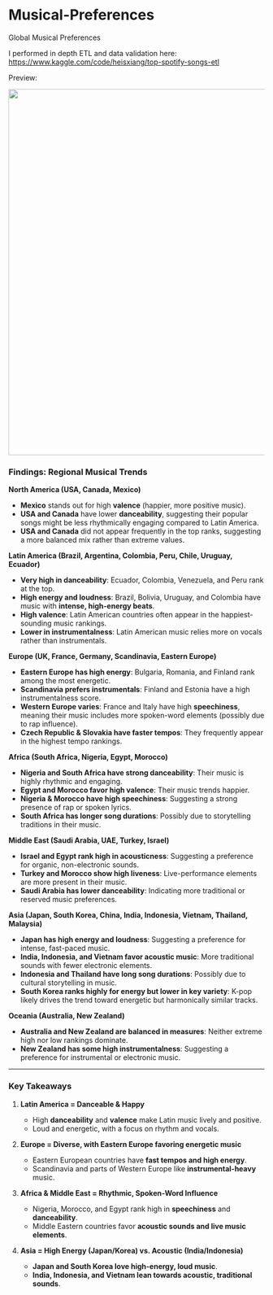 # Musical-Preferences
Global Musical Preferences

I performed in depth ETL and data validation here:
https://www.kaggle.com/code/heisxiang/top-spotify-songs-etl

Preview:

<img src="https://github.com/user-attachments/assets/945f7f70-5aca-43db-931e-959c0393dcbd" width="720">

### Findings: Regional Musical Trends

**North America (USA, Canada, Mexico)**
- **Mexico** stands out for high **valence** (happier, more positive music).
- **USA and Canada** have lower **danceability**, suggesting their popular songs might be less rhythmically engaging compared to Latin America.
- **USA and Canada** did not appear frequently in the top ranks, suggesting a more balanced mix rather than extreme values.

**Latin America (Brazil, Argentina, Colombia, Peru, Chile, Uruguay, Ecuador)**
- **Very high in danceability**: Ecuador, Colombia, Venezuela, and Peru rank at the top.
- **High energy and loudness**: Brazil, Bolivia, Uruguay, and Colombia have music with **intense, high-energy beats**.
- **High valence**: Latin American countries often appear in the happiest-sounding music rankings.
- **Lower in instrumentalness**: Latin American music relies more on vocals rather than instrumentals.

**Europe (UK, France, Germany, Scandinavia, Eastern Europe)**
- **Eastern Europe has high energy**: Bulgaria, Romania, and Finland rank among the most energetic.
- **Scandinavia prefers instrumentals**: Finland and Estonia have a high instrumentalness score.
- **Western Europe varies**: France and Italy have high **speechiness**, meaning their music includes more spoken-word elements (possibly due to rap influence).
- **Czech Republic & Slovakia have faster tempos**: They frequently appear in the highest tempo rankings.

**Africa (South Africa, Nigeria, Egypt, Morocco)**
- **Nigeria and South Africa have strong danceability**: Their music is highly rhythmic and engaging.
- **Egypt and Morocco favor high valence**: Their music trends happier.
- **Nigeria & Morocco have high speechiness**: Suggesting a strong presence of rap or spoken lyrics.
- **South Africa has longer song durations**: Possibly due to storytelling traditions in their music.

**Middle East (Saudi Arabia, UAE, Turkey, Israel)**
- **Israel and Egypt rank high in acousticness**: Suggesting a preference for organic, non-electronic sounds.
- **Turkey and Morocco show high liveness**: Live-performance elements are more present in their music.
- **Saudi Arabia has lower danceability**: Indicating more traditional or reserved music preferences.

**Asia (Japan, South Korea, China, India, Indonesia, Vietnam, Thailand, Malaysia)**
- **Japan has high energy and loudness**: Suggesting a preference for intense, fast-paced music.
- **India, Indonesia, and Vietnam favor acoustic music**: More traditional sounds with fewer electronic elements.
- **Indonesia and Thailand have long song durations**: Possibly due to cultural storytelling in music.
- **South Korea ranks highly for energy but lower in key variety**: K-pop likely drives the trend toward energetic but harmonically similar tracks.

**Oceania (Australia, New Zealand)**
- **Australia and New Zealand are balanced in measures**: Neither extreme high nor low rankings dominate.
- **New Zealand has some high instrumentalness**: Suggesting a preference for instrumental or electronic music.

---

### Key Takeaways

1. **Latin America = Danceable & Happy**  
   - High **danceability** and **valence** make Latin music lively and positive.  
   - Loud and energetic, with a focus on rhythm and vocals.

2. **Europe = Diverse, with Eastern Europe favoring energetic music**  
   - Eastern European countries have **fast tempos and high energy**.  
   - Scandinavia and parts of Western Europe like **instrumental-heavy** music.

3. **Africa & Middle East = Rhythmic, Spoken-Word Influence**  
   - Nigeria, Morocco, and Egypt rank high in **speechiness** and **danceability**.  
   - Middle Eastern countries favor **acoustic sounds and live music elements**.

4. **Asia = High Energy (Japan/Korea) vs. Acoustic (India/Indonesia)**  
   - **Japan and South Korea love high-energy, loud music**.  
   - **India, Indonesia, and Vietnam lean towards acoustic, traditional sounds**.

